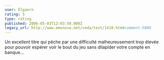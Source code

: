 ```yaml
---
user: Elgaern
rating: 5
type: rating
published: 2006-05-03T12:03:50.000Z
legacy_url: http://www.emunova.net/veda/test/1410.htm#comment-5080
---
```

Un excellent titre qui pêche par une difficulté malheureusement trop élevée pour pouvoir espérer voir le bout du jeu sans dilapider votre compte en banque...